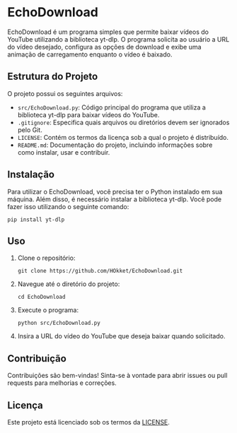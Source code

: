 # EchoDownload

EchoDownload é um programa simples que permite baixar vídeos do YouTube utilizando a biblioteca yt-dlp. O programa solicita ao usuário a URL do vídeo desejado, configura as opções de download e exibe uma animação de carregamento enquanto o vídeo é baixado.

## Estrutura do Projeto

O projeto possui os seguintes arquivos:

- `src/EchoDownload.py`: Código principal do programa que utiliza a biblioteca yt-dlp para baixar vídeos do YouTube.
- `.gitignore`: Especifica quais arquivos ou diretórios devem ser ignorados pelo Git.
- `LICENSE`: Contém os termos da licença sob a qual o projeto é distribuído.
- `README.md`: Documentação do projeto, incluindo informações sobre como instalar, usar e contribuir.

## Instalação

Para utilizar o EchoDownload, você precisa ter o Python instalado em sua máquina. Além disso, é necessário instalar a biblioteca yt-dlp. Você pode fazer isso utilizando o seguinte comando:

```
pip install yt-dlp
```

## Uso

1. Clone o repositório:
   ```
   git clone https://github.com/HOkket/EchoDownload.git
   ```
2. Navegue até o diretório do projeto:
   ```
   cd EchoDownload
   ```
3. Execute o programa:
   ```
   python src/EchoDownload.py
   ```
4. Insira a URL do vídeo do YouTube que deseja baixar quando solicitado.

## Contribuição

Contribuições são bem-vindas! Sinta-se à vontade para abrir issues ou pull requests para melhorias e correções.

## Licença

Este projeto está licenciado sob os termos da [LICENSE](LICENSE).
